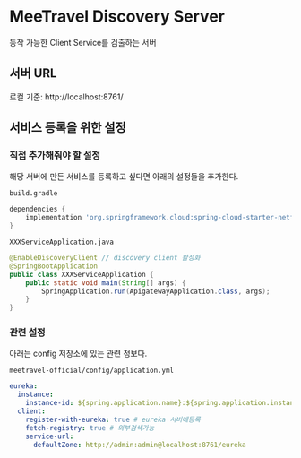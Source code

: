 # MeeTravel Discovery Server

동작 가능한 Client Service를 검출하는 서버

## 서버 URL

로컬 기준: http://localhost:8761/

## 서비스 등록을 위한 설정

### 직접 추가해줘야 할 설정

해당 서버에 만든 서비스를 등록하고 싶다면 아래의 설정들을 추가한다.

`build.gradle`
```groovy
dependencies {
    implementation 'org.springframework.cloud:spring-cloud-starter-netflix-eureka-client'
}
```

`XXXServiceApplication.java`
```java
@EnableDiscoveryClient // discovery client 활성화
@SpringBootApplication
public class XXXServiceApplication {
    public static void main(String[] args) {
        SpringApplication.run(ApigatewayApplication.class, args);
    }
}
```

### 관련 설정

아래는 config 저장소에 있는 관련 정보다.

`meetravel-official/config/application.yml`
```yaml
eureka:
  instance:
    instance-id: ${spring.application.name}:${spring.application.instance_id:${random.value}}
  client:
    register-with-eureka: true # eureka 서버에등록
    fetch-registry: true # 외부검색가능
    service-url:
      defaultZone: http://admin:admin@localhost:8761/eureka
```
